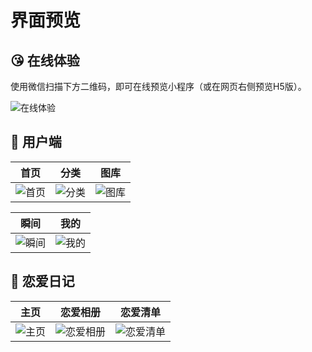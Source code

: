 # 界面预览

## 😘 在线体验


使用微信扫描下方二维码，即可在线预览小程序（或在网页右侧预览H5版）。

![在线体验](https://blog.xiaoxiaomo.cn/upload/xiaochengxu.gif)


## 📱 用户端

|首页|分类|图库|
|:--:|:--:|:--:|
|![首页](https://blog.xiaoxiaomo.cn/upload/39789CF4434C9CD6A6289D7209AF6EEF.jpg)|![分类](https://blog.xiaoxiaomo.cn/upload/19CB6B66F40200045B6F572A9C28C5E8.jpg)|![图库](https://blog.xiaoxiaomo.cn/upload/464F22FDB216CE802653A5F03BE34351.jpg)|

|瞬间|我的|
|:--:|:--:|
|![瞬间](https://blog.xiaoxiaomo.cn/upload/41EE8ADBFAE709A483A6E5F814C6A6E4.jpg)|![我的](https://blog.xiaoxiaomo.cn/upload/9AEFE8DA4671A3C7F20F76FF3F9D15C9.jpg)|

## 📱 恋爱日记

|                              主页                              |                              恋爱相册                              | 恋爱清单                                                           |
| :------------------------------------------------------------: | :----------------------------------------------------------------: | ------------------------------------------------------------------ |
| ![主页](https://uni-halo.925i.cn/assets/love_001.6bf8b4e9.jpg) | ![恋爱相册](https://uni-halo.925i.cn/assets/love_003.b8effd48.jpg) | ![恋爱清单](https://uni-halo.925i.cn/assets/love_002.a08bd8d6.jpg) |
